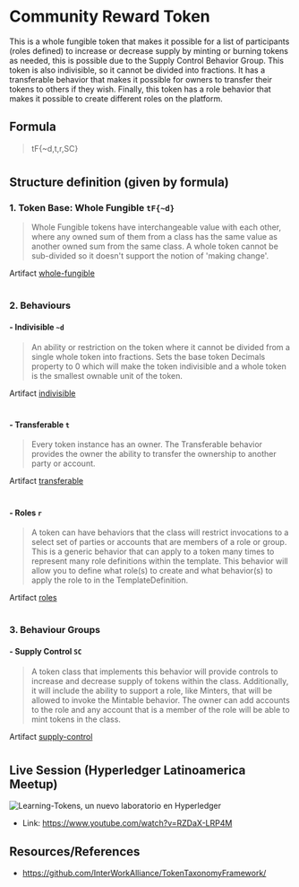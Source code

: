# Community Reward Token

This is a whole fungible token that makes it possible for a list of participants (roles defined) to increase or decrease supply by minting or burning tokens as needed, this is possible due to the Supply Control Behavior Group. This token is also indivisible, so it cannot be divided into fractions. It has a transferable behavior that makes it possible for owners to transfer their tokens to others if they wish. Finally, this token has a role behavior that makes it possible to create different roles on the platform.

## Formula
> tF{~d,t,r,SC}

#

## Structure definition (given by formula)

### 1. Token Base: Whole Fungible `tF{~d}`
> Whole Fungible tokens have interchangeable value with each other, where any owned sum of them from a class has the same value as another owned sum from the same class. A whole token cannot be sub-divided so it doesn't support the notion of 'making change'.

Artifact [whole-fungible](https://github.com/hyperledger-labs/learning-tokens/practices/community-reward-token/artifacts/whole_fungible)

#

### 2. Behaviours
#### - Indivisible  `~d`
> An ability or restriction on the token where it cannot be divided from a single whole token into fractions. Sets the base token Decimals property to 0 which will make the token indivisible and a whole token is the smallest ownable unit of the token.

Artifact [indivisible](https://github.com/hyperledger-labs/learning-tokens/practices/community-reward-token/artifacts/indivisible)

#

#### - Transferable  `t`
> Every token instance has an owner. The Transferable behavior provides the owner the ability to transfer the ownership to another party or account.

Artifact [transferable](https://github.com/hyperledger-labs/learning-tokens/practices/community-reward-token/artifacts/transferable)

#

#### - Roles  `r`
> A token can have behaviors that the class will restrict invocations to a select set of parties or accounts that are members of a role or group. This is a generic behavior that can apply to a token many times to represent many role definitions within the template. This behavior will allow you to define what role(s) to create and what behavior(s) to apply the role to in the TemplateDefinition.

Artifact [roles](https://github.com/hyperledger-labs/learning-tokens/practices/community-reward-token/artifacts/roles)

#

### 3. Behaviour Groups
#### - Supply Control  `SC`
> A token class that implements this behavior will provide controls to increase and decrease supply of tokens within the class. Additionally, it will include the ability to support a role, like Minters, that will be allowed to invoke the Mintable behavior. The owner can add accounts to the role and any account that is a member of the role will be able to mint tokens in the class.

Artifact [supply-control](https://github.com/hyperledger-labs/learning-tokens/practices/community-reward-token/artifacts/supply-control)

#

## Live Session (Hyperledger Latinoamerica Meetup)
![Learning-Tokens, un nuevo laboratorio en Hyperledger](https://secure.meetupstatic.com/photos/event/9/8/1/0/600_505238928.jpeg)
- Link: https://www.youtube.com/watch?v=RZDaX-LRP4M

## Resources/References
- https://github.com/InterWorkAlliance/TokenTaxonomyFramework/

